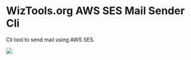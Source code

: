 # WizTools.org AWS SES Mail Sender Cli

Cli tool to send mail using AWS SES.

[![](http://farm7.static.flickr.com/6181/6028443264_853050f92d_o.png)](http://www.flickr.com/photos/subwiz/6028443264/)

